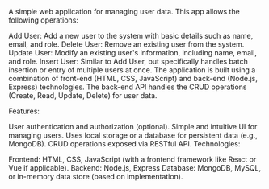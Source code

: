 A simple web application for managing user data. This app allows the following operations:

Add User: Add a new user to the system with basic details such as name, email, and role.
Delete User: Remove an existing user from the system.
Update User: Modify an existing user's information, including name, email, and role.
Insert User: Similar to Add User, but specifically handles batch insertion or entry of multiple users at once.
The application is built using a combination of front-end (HTML, CSS, JavaScript) and back-end (Node.js, Express) technologies. The back-end API handles the CRUD operations (Create, Read, Update, Delete) for user data.

Features:

User authentication and authorization (optional).
Simple and intuitive UI for managing users.
Uses local storage or a database for persistent data (e.g., MongoDB).
CRUD operations exposed via RESTful API.
Technologies:

Frontend: HTML, CSS, JavaScript (with a frontend framework like React or Vue if applicable).
Backend: Node.js, Express
Database: MongoDB, MySQL, or in-memory data store (based on implementation).
